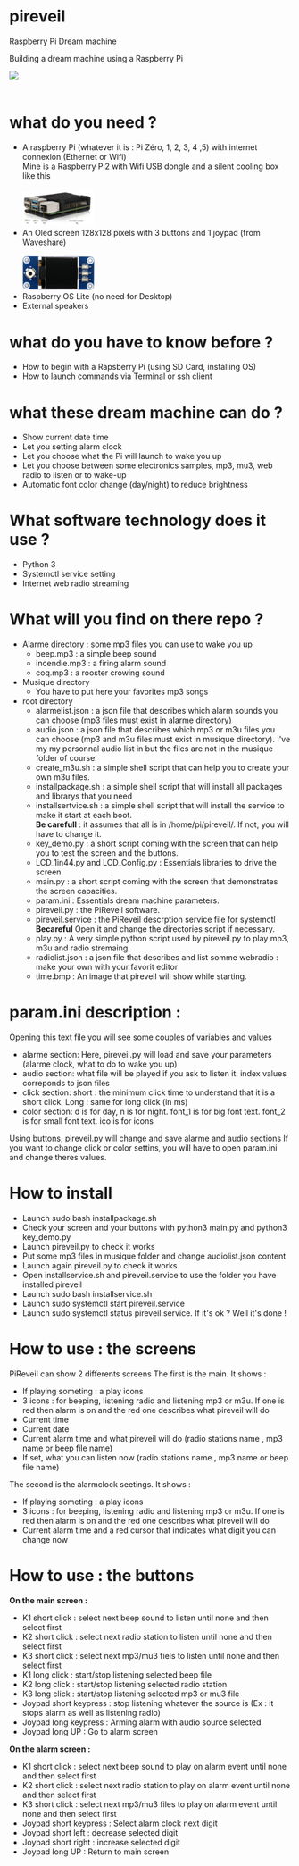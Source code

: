 # pireveil
Raspberry Pi Dream machine

Building a dream machine using a Raspberry Pi

<img src="./images/pireveil.png" width="128"/>
<br><br>

# what do you need ?
<ul>
<li>A raspberry Pi (whatever it is : Pi Zéro, 1, 2, 3, 4 ,5) with internet connexion (Ethernet or Wifi)<br>
Mine is a Raspberry Pi2 with Wifi USB dongle and a silent cooling box like this<br><br>
<img src="./images/radiateur_pi.png" width="128"/>
</li>
<li>An Oled screen 128x128 pixels with 3 buttons and 1 joypad (from Waveshare)<br><br>
<img src="./images/1.44inch-lcd-hat-1.jpg" width="128"/>
</li>
<li>Raspberry OS Lite (no need for Desktop) 
</li>
<li>External speakers</li>
</ul>

# what do you have to know before ?
<ul>
<li>How to begin with a Rapsberry Pi (using SD Card, installing OS)</li>
<li>How to launch commands via Terminal or ssh client</li>
</ul>

# what these dream machine can do  ?
<ul>
<li>Show current date time</li>
<li>Let you setting alarm clock</li>
<li>Let you choose what the Pi will launch to wake you up</li>
<li>Let you choose between some electronics samples, mp3, mu3, web radio to listen or to wake-up</li>
<li>Automatic font color change (day/night) to reduce brightness</li>
</ul>

# What software technology does it use  ?
<ul>
<li>Python 3</li>
<li>Systemctl service setting</li>
<li>Internet web radio streaming</li>
</ul>

# What will you find on there repo  ?
<ul>
<li>Alarme directory : some mp3 files you can use to wake you up
    <ul>
    <li>beep.mp3 : a simple beep sound</li>
    <li>incendie.mp3 : a firing alarm sound</li>
    <li>coq.mp3 : a rooster crowing sound</li>
    </ul>
</li> 
<li>Musique directory
    <ul>
    <li>You have to put here your favorites mp3 songs</li>
    </ul>
</li>   
<li>root directory
    <ul>
    <li>alarmelist.json : a json file that describes which alarm sounds you can choose (mp3 files must exist in alarme directory)</li>
    <li>audio.json : a json file that describes which mp3 or m3u files you can choose (mp3 and m3u files must exist in musique directory). I've my my personnal audio list in but the files are not in the musique folder of course.</li>
    <li>create_m3u.sh : a simple shell script that can help you to create your own m3u files.</li>
    <li>installpackage.sh : a simple shell script that will install all packages and librarys that you need</li>
    <li>installsertvice.sh : a simple shell script that will install the service to make it start at each boot.<br><b>Be carefull</b> : it assumes that all is in  /home/pi/pireveil/. If not, you will have to change it.</li>
    <li>key_demo.py : a short script coming with the screen that can help you to test the screen and the buttons.</li>
    <li>LCD_1in44.py and LCD_Config.py : Essentials libraries to drive the screen.</li>
    <li>main.py : a short script coming with the screen that demonstrates the screen capacities.</li>
    <li>param.ini : Essentials dream machine parameters.</li>
    <li>pireveil.py : the PiReveil software.</li>
    <li>pireveil.service : the PiReveil descrption service file for systemctl <b>Becareful</b> Open it and change the directories script if necessary.</li>
    <li>play.py : A very simple python script used by pireveil.py to play mp3, m3u and radio stremaing.</li>
    <li>radiolist.json : a json file that describes and list somme webradio : make your own with your favorit editor</li>
    <li>time.bmp : An image that pireveil will show while starting.</li>
    </ul>
</li> 
</ul>

# param.ini description :
Opening this text file you will see some couples of variables and values
<ul>
<li>alarme section: Here, pireveil.py will load and save your parameters (alarme clock, what to do to wake you up)</li>
<li>audio section: what file will be played if you ask to listen it. index values correponds to json files</li>
<li>click section: short : the minimum click time to understand that it is a short click. Long : same for long click (in ms)</li>
<li>color section: d is for day, n is for night. font_1 is for big font text. font_2 is for small font text. ico is for icons</li>
</ul>   

Using buttons, pireveil.py will change and save alarme and audio sections
If you want to change click or color settins, you will have to open param.ini and change theres values.

# How to install
<ul>
<li>Launch sudo bash installpackage.sh</li>
<li>Check your screen and your buttons with python3 main.py and python3 key_demo.py</li>
<li>Launch pireveil.py to check it works</li>
<li>Put some mp3 files in musique folder and change audiolist.json content</li>
<li>Launch again pireveil.py to check it works</li>
<li>Open installservice.sh and pireveil.service to use the folder you have installed pireveil</li>
<li>Launch sudo bash installservice.sh</li>
<li>Launch sudo systemctl start pireveil.service</li>
<li>Launch sudo systemctl status pireveil.service. If it's ok ? Well it's done !</li>
</ul> 

# How to use : the screens
PiReveil can show 2 differents screens
The first is the main. It shows :
<ul>
<li>
If playing someting : a play icons
</li>
<li>
3 icons : for beeping, listening radio and listening mp3 or m3u. If one is red then alarm is on and the red one describes what pireveil will do
</li>
<li>
Current time
</li>
<li>
Current date
</li>
<li>
Current alarm time and what pireveil will do (radio stations name , mp3 name or beep file name)
</li>
<li>
If set, what you can listen now (radio stations name , mp3 name or beep file name)
</li>
</ul>

The second is the alarmclock seetings. It shows :
<ul>
<li>
If playing someting : a play icons
</li>
<li>
3 icons : for beeping, listening radio and listening mp3 or m3u. If one is red then alarm is on and the red one describes what pireveil will do
</li>
<li>
Current alarm time and a red cursor that indicates what digit you can change now
</li>
</ul>

# How to use : the buttons
<b>On the main screen :</b>
<ul>
<li>K1 short click : select next beep sound to listen until none and then select first</li>
<li>K2 short click : select next radio station  to listen until none and then select first</li>
<li>K3 short click : select next mp3/mu3 fiels  to listen until none and then select first</li>
<li>K1 long click : start/stop listening selected beep file</li>
<li>K2 long click : start/stop listening selected radio station</li>
<li>K3 long click : start/stop listening selected mp3 or mu3 file</li>
<li>Joypad short keypress : stop listening whatever the source is (Ex : it stops alarm as well as listening radio)</li>
<li>Joypad long keypress : Arming alarm with audio source selected</li>
<li>Joypad long UP : Go to alarm screen</li>
</ul>

<b>On the alarm screen :</b>
<ul>
<li>K1 short click : select next beep sound to play on alarm event until none and then select first</li>
<li>K2 short click : select next radio station to play on alarm event until none and then select first</li>
<li>K3 short click : select next mp3/mu3 files to play on alarm event until none and then select first</li>
<li>Joypad short keypress : Select alarm clock next digit</li>
<li>Joypad short left : decrease selected digit</li>
<li>Joypad short right : increase selected digit</li>
<li>Joypad long UP : Return to main screen</li>
</ul>

